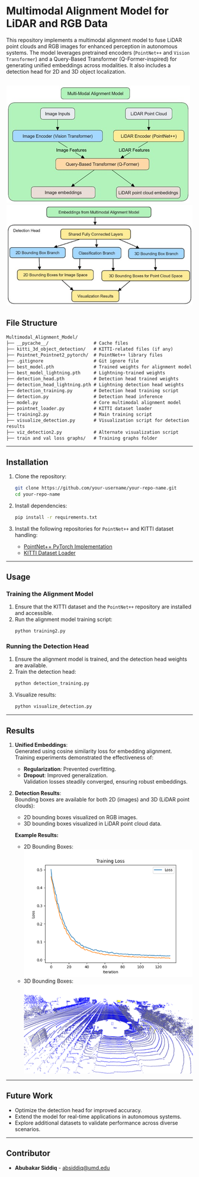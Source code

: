 # Multimodal Alignment Model for LiDAR and RGB Data

This repository implements a multimodal alignment model to fuse LiDAR point clouds and RGB images for enhanced perception in autonomous systems. The model leverages pretrained encoders (`PointNet++` and `Vision Transformer`) and a Query-Based Transformer (Q-Former-inspired) for generating unified embeddings across modalities. It also includes a detection head for 2D and 3D object localization.

![Model architecture](Picture.jpg)
![Detection head](Picture1.jpg)
---

## File Structure

```
Multimodal_Alignment_Model/
├── __pycache__/                 # Cache files
├── kitti_3d_object_detection/   # KITTI-related files (if any)
├── Pointnet_Pointnet2_pytorch/  # PointNet++ library files
├── .gitignore                   # Git ignore file
├── best_model.pth               # Trained weights for alignment model
├── best_model_lightning.pth     # Lightning-trained weights
├── detection_head.pth           # Detection head trained weights
├── detection_head_lightning.pth # Lightning detection head weights
├── detection_training.py        # Detection head training script
├── detection.py                 # Detection head inference
├── model.py                     # Core multimodal alignment model
├── pointnet_loader.py           # KITTI dataset loader
├── training2.py                 # Main training script
├── visualize_detection.py       # Visualization script for detection results
├── viz_detection2.py            # Alternate visualization script
├── train and val loss graphs/   # Training graphs folder
```

---

## Installation

1. Clone the repository:
   ```bash
   git clone https://github.com/your-username/your-repo-name.git
   cd your-repo-name
   ```

2. Install dependencies:
   ```bash
   pip install -r requirements.txt
   ```

3. Install the following repositories for `PointNet++` and KITTI dataset handling:
   - [PointNet++ PyTorch Implementation](https://github.com/erikwijmans/Pointnet2_PyTorch)
   - [KITTI Dataset Loader](https://github.com/kuixu/kitti-dataset)

---

## Usage

### Training the Alignment Model
1. Ensure that the KITTI dataset and the `PointNet++` repository are installed and accessible.
2. Run the alignment model training script:
   ```bash
   python training2.py
   ```

### Running the Detection Head
1. Ensure the alignment model is trained, and the detection head weights are available.
2. Train the detection head:
   ```bash
   python detection_training.py
   ```
3. Visualize results:
   ```bash
   python visualize_detection.py
   ```

---

## Results

1. **Unified Embeddings**:  
   Generated using cosine similarity loss for embedding alignment. Training experiments demonstrated the effectiveness of:
   - **Regularization**: Prevented overfitting.
   - **Dropout**: Improved generalization.  
   Validation losses steadily converged, ensuring robust embeddings.

2. **Detection Results**:  
   Bounding boxes are available for both 2D (images) and 3D (LiDAR point clouds):
   - 2D bounding boxes visualized on RGB images.
   - 3D bounding boxes visualized in LiDAR point cloud data.

   **Example Results:**
   - 2D Bounding Boxes:  
     ![Training loss graph](training_loss_lightning.png)
   - 3D Bounding Boxes:  
     ![Example 3D Bounding Boxes](ScreenCapture_2024-12-17-22-15-44.png)

---

## Future Work

- Optimize the detection head for improved accuracy.
- Extend the model for real-time applications in autonomous systems.
- Explore additional datasets to validate performance across diverse scenarios.

---

## Contributor

- **Abubakar Siddiq** - absiddiq@umd.edu
